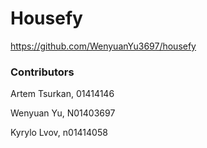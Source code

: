 # Housefy

https://github.com/WenyuanYu3697/housefy

### Contributors

Artem Tsurkan, 01414146

Wenyuan Yu, N01403697

Kyrylo Lvov, n01414058